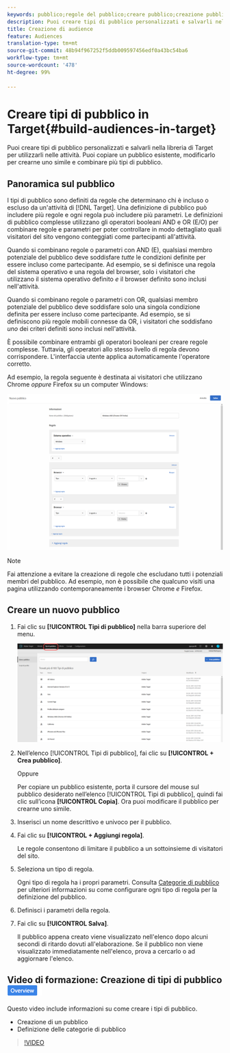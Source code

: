 ```yaml
---
keywords: pubblico;regole del pubblico;creare pubblico;creazione pubblico
description: Puoi creare tipi di pubblico personalizzati e salvarli nella libreria di Target per utilizzarli nelle attività. Puoi copiare un pubblico esistente, modificarlo per crearne uno simile e combinare più tipi di pubblico.
title: Creazione di audience
feature: Audiences
translation-type: tm+mt
source-git-commit: 48b94f967252f5ddb009597456edf0a43bc54ba6
workflow-type: tm+mt
source-wordcount: '478'
ht-degree: 99%

---
```



# Creare tipi di pubblico in Target{#build-audiences-in-target}

Puoi creare tipi di pubblico personalizzati e salvarli nella libreria di Target per utilizzarli nelle attività. Puoi copiare un pubblico esistente, modificarlo per crearne uno simile e combinare più tipi di pubblico.

## Panoramica sul pubblico

I tipi di pubblico sono definiti da regole che determinano chi è incluso o escluso da un&#39;attività di [!DNL Target]. Una definizione di pubblico può includere più regole e ogni regola può includere più parametri. Le definizioni di pubblico complesse utilizzano gli operatori booleani AND e OR (E/O) per combinare regole e parametri per poter controllare in modo dettagliato quali visitatori del sito vengono conteggiati come partecipanti all&#39;attività.

Quando si combinano regole o parametri con AND (E), qualsiasi membro potenziale del pubblico deve soddisfare *tutte* le condizioni definite per essere incluso come partecipante. Ad esempio, se si definisce una regola del sistema operativo e una regola del browser, solo i visitatori che utilizzano il sistema operativo definito *e* il browser definito sono inclusi nell&#39;attività.

Quando si combinano regole o parametri con OR, qualsiasi membro potenziale del pubblico deve soddisfare solo una singola condizione definita per essere incluso come partecipante. Ad esempio, se si definiscono più regole mobili connesse da OR, i visitatori che soddisfano *uno* dei criteri definiti sono inclusi nell&#39;attività.

È possibile combinare entrambi gli operatori booleani per creare regole complesse. Tuttavia, gli operatori allo stesso livello di regola devono corrispondere. L&#39;interfaccia utente applica automaticamente l&#39;operatore corretto.

Ad esempio, la regola seguente è destinata ai visitatori che utilizzano Chrome *oppure* Firefox su un computer Windows:

![Creare un pubblico](assets/audience_create.png)

>[!NOTE]
>
>Fai attenzione a evitare la creazione di regole che escludano tutti i potenziali membri del pubblico. Ad esempio, non è possibile che qualcuno visiti una pagina utilizzando contemporaneamente i browser Chrome *e* Firefox.

## Creare un nuovo pubblico

1. Fai clic su **[!UICONTROL Tipi di pubblico]** nella barra superiore del menu.

   ![](assets/audiences_list.png)

1. Nellʼelenco [!UICONTROL Tipi di pubblico], fai clic su **[!UICONTROL + Crea pubblico]**.

   Oppure

   Per copiare un pubblico esistente, porta il cursore del mouse sul pubblico desiderato nellʼelenco [!UICONTROL Tipi di pubblico], quindi fai clic sullʼicona **[!UICONTROL Copia]**. Ora puoi modificare il pubblico per crearne uno simile.

1. Inserisci un nome descrittivo e univoco per il pubblico.
1. Fai clic su **[!UICONTROL + Aggiungi regola]**.

   Le regole consentono di limitare il pubblico a un sottoinsieme di visitatori del sito.
1. Seleziona un tipo di regola.

   Ogni tipo di regola ha i propri parametri. Consulta [Categorie di pubblico](/help/c-target/c-audiences/c-target-rules/target-rules.md#concept_E3A77E42F1644503A829B5107B20880D) per ulteriori informazioni su come configurare ogni tipo di regola per la definizione del pubblico.
1. Definisci i parametri della regola.
1. Fai clic su **[!UICONTROL Salva]**.

   Il pubblico appena creato viene visualizzato nell&#39;elenco dopo alcuni secondi di ritardo dovuti all&#39;elaborazione. Se il pubblico non viene visualizzato immediatamente nell&#39;elenco, prova a cercarlo o ad aggiornare l&#39;elenco.

## Video di formazione: Creazione di tipi di pubblico  ![badge Panoramica](/help/assets/overview.png)

Questo video include informazioni su come creare i tipi di pubblico.

* Creazione di un pubblico
* Definizione delle categorie di pubblico

>[!VIDEO](https://video.tv.adobe.com/v/17392)